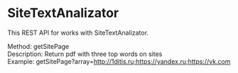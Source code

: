 # SiteTextAnalizator

This REST API for works with SiteTextAnalizator.

Method: getSitePage<br/>
Description: Return pdf with three top words on sites<br/>
Example: getSitePage?array=http://1ditis.ru;https://yandex.ru;https://vk.com<br/>
